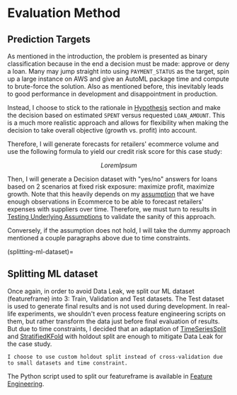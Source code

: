 # Evaluation Method

## Prediction Targets
As mentioned in the introduction, the problem is presented as binary classification because in the end a decision must be made: approve or deny a loan. Many may jump straight into using `PAYMENT_STATUS` as the target, spin up a large instance on AWS and give an AutoML package time and compute to brute-force the solution. Also as mentioned before, this inevitably leads to good performance in development and disappointment in production.

Instead, I choose to stick to the rationale in [Hypothesis](./hypothesis.md) section and make the decision based on estimated `SPENT` versus requested `LOAN_AMOUNT`. This is a much more realistic approach and allows for flexibility when making the decision to take overall objective (growth vs. profit) into account.

Therefore, I will generate forecasts for retailers' ecommerce volume and use the following formula to yield our credit risk score for this case study:

$$
Lorem Ipsum
$$

Then, I will generate a Decision dataset with "yes/no" answers for loans based on 2 scenarios at fixed risk exposure: maximize profit, maximize growth. Note that this heavily depends on my [assumption](assumptions) that we have enough observations in Ecommerce to be able to forecast retailers' expenses with suppliers over time. Therefore, we must turn to results in [Testing Underlying Assumptions](../experiments/test-assumption.md) to validate the sanity of this approach.

Conversely, if the assumption does not hold, I will take the dummy approach mentioned a couple paragraphs above due to time constraints.

(splitting-ml-dataset)=
## Splitting ML dataset

Once again, in order to avoid Data Leak, we split our ML dataset (featureframe) into 3: Train, Validation and Test datasets. The Test dataset is used to generate final results and is not used during development. In real-life experiments, we shouldn't even process feature engineering scripts on them, but rather transform the data just before final evaluation of results. But due to time constraints, I decided that an adaptation of <a href="https://scikit-learn.org/stable/modules/generated/sklearn.model_selection.TimeSeriesSplit.html" target="_blank">TimeSeriesSplit</a> and <a href="https://scikit-learn.org/stable/modules/generated/sklearn.model_selection.StratifiedKFold.html" target="_blank">StratifiedKFold</a> with holdout split are enough to mitigate Data Leak for the case study.

```{note}
I choose to use custom holdout split instead of cross-validation due to small datasets and time constraint.
```

The Python script used to split our featureframe is available in [Feature Engineering](holdout).
